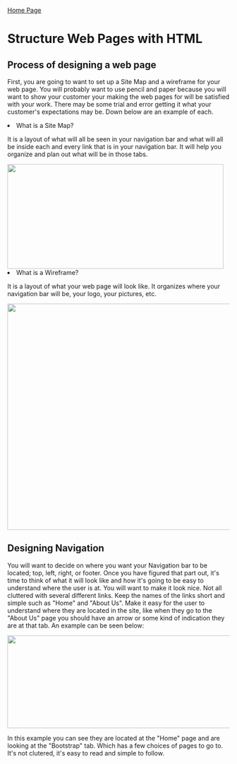 [Home Page](README.md)

<html>
            <h1>Structure Web Pages with HTML</h1>
    <body>
        <h2>Process of designing a web page</h2>
    <p>First, you are going to want to set up a Site Map and a wireframe for your web page. You will probably want to use pencil and paper because you will want to show your customer your making the web pages for will be satisfied with your work. There may be some trial and error getting it what your customer's expectations may be. Down below are an example of each. </p>
    <li>What is a Site Map?</li>
        <p>It is a layout of what will all be seen in your navigation bar and what will all be inside each and every link that is in your navigation bar. It will help you organize and plan out what will be in those tabs. </p>
    <img src="https://miro.medium.com/max/490/0*fmTh6pyS31Q3ShmG.jpg" width="490" height="237" class="center">
    <li> What is a Wireframe?</li>
        <p>It is a layout of what your web page will look like. It organizes where your navigation bar will be, your logo, your pictures, etc.</p>
    <img src="https://moqups.com/blog/wp-content/uploads/2020/02/Screen4b.png" width="512" height="512" class="center"> 
        <h2>Designing Navigation</h2>
        <p>You will want to decide on where you want your Navigation bar to be located; top, left, right, or footer. Once you have figured that part out, it's time to think of what it will look like and how it's going to be easy to understand where the user is at. You will want to make it look nice. Not all cluttered with several different links. Keep the names of the links short and simple such as "Home" and "About Us". Make it easy for the user to understand where they are located in the site, like when they go to the "About Us" page you should have an arrow or some kind of indication they are at that tab. An example can be seen below:</p>
    <img src="https://www.jquery-az.com/wp-content/uploads/2015/11/9.3-Bootstrap-navbar-custom.png" width="943" height="210" class="center">
    <p>In this example you can see they are located at the "Home" page and are looking at the "Bootstrap" tab. Which has a few choices of pages to go to. It's not clutered, it's easy to read and simple to follow.</p>
    </body>
</html>